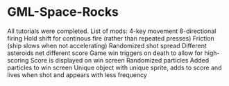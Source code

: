 # GML-Space-Rocks
All tutorials were completed.
List of mods:
4-key movement
8-directional firing
Hold shift for continous fire (rather than repeated presses)
Friction (ship slows when not accelerating)
Randomized shot spread
Different asteroids net different score
Game win triggers on death to allow for high-scoring
Score is displayed on win screen
Randomized particles
Added particles to win screen
Unique object with unique sprite, adds to score and lives when shot and appears with less frequency